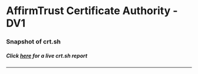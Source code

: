 # AffirmTrust Certificate Authority - DV1
### Snapshot of crt.sh
##### Click [here](https://crt.sh/?q=ED8BE0E7F03BB876B42E4AAF437BF03A759885F9CC5BAE36DED8A8BD8E14E47F) for a live crt.sh report

---
